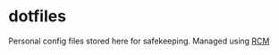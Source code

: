 dotfiles
========

Personal config files stored here for safekeeping.
Managed using [RCM](https://github.com/thoughtbot/rcm)
